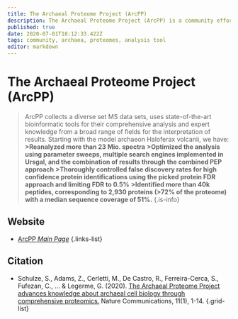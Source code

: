 ```yaml
---
title: The Archaeal Proteome Project (ArcPP)
description: The Archaeal Proteome Project (ArcPP) is a community effort that works towards a comprehensive analysis of archaeal proteomes.
published: true
date: 2020-07-01T18:12:33.422Z
tags: community, archaea, proteomes, analysis tool
editor: markdown
---
```


# The Archaeal Proteome Project (ArcPP)

>  ArcPP collects a diverse set MS data sets, uses state-of-the-art bioinformatic tools for their comprehensive analysis and expert knowledge from a broad range of fields for the interpretation of results. Starting with the model archaeon Haloferax volcanii, we have:
**>Reanalyzed more than 23 Mio. spectra**
**>Optimized the analysis using parameter sweeps, multiple search engines implemented in Ursgal, and the combination of results through the combined PEP approach**
**>Thoroughly controlled false discovery rates for high confidence protein identifications using the picked protein FDR approach and limiting FDR to 0.5%**
**>Identified more than 40k peptides, corresponding to 2,930 proteins (>72% of the proteome) with a median sequence coverage of 51%.**
{.is-info}
 

## Website 

- [ArcPP *Main Page*](https://archaealproteomeproject.org/)
 {.links-list}



## Citation 

- Schulze, S., Adams, Z., Cerletti, M., De Castro, R., Ferreira-Cerca, S., Fufezan, C., ... & Legerme, G. (2020). [The Archaeal Proteome Project advances knowledge about archaeal cell biology through comprehensive proteomics.](https://www.nature.com/articles/s41467-020-16784-7) Nature Communications, 11(1), 1-14.
{.grid-list}


